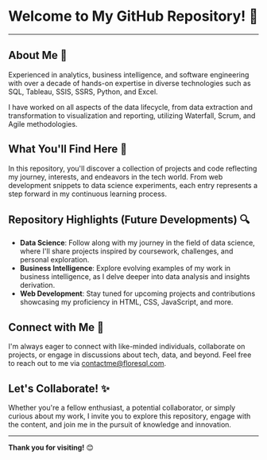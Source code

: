 # Welcome to My GitHub Repository! 🚀

---

## About Me 🌟
Experienced in analytics, business intelligence, and software engineering with over a decade of hands-on expertise in diverse technologies such as SQL, Tableau, SSIS, SSRS, Python, and Excel.

I have worked on all aspects of the data lifecycle, from data extraction and transformation to visualization and reporting, utilizing Waterfall, Scrum, and Agile methodologies.

## What You'll Find Here 💼
In this repository, you'll discover a collection of projects and code reflecting my journey, interests, and endeavors in the tech world. From web development snippets to data science experiments, each entry represents a step forward in my continuous learning process.

## Repository Highlights (Future Developments) 🔍
- **Data Science**: Follow along with my journey in the field of data science, where I'll share projects inspired by coursework, challenges, and personal exploration.
- **Business Intelligence**: Explore evolving examples of my work in business intelligence, as I delve deeper into data analysis and insights derivation. 
- **Web Development**: Stay tuned for upcoming projects and contributions showcasing my proficiency in HTML, CSS, JavaScript, and more. 

## Connect with Me 🤝
I'm always eager to connect with like-minded individuals, collaborate on projects, or engage in discussions about tech, data, and beyond. Feel free to reach out to me via [contactme@floresql.com](mailto:contactme@floresql.com).

## Let's Collaborate! ✨
Whether you're a fellow enthusiast, a potential collaborator, or simply curious about my work, I invite you to explore this repository, engage with the content, and join me in the pursuit of knowledge and innovation.

---

**Thank you for visiting!** 😊
